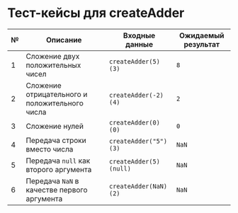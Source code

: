 # Тест-кейсы для createAdder

| №  | Описание | Входные данные | Ожидаемый результат |
|----|----------|---------------|--------------------|
| 1  | Сложение двух положительных чисел | `createAdder(5)(3)` | `8` |
| 2  | Сложение отрицательного и положительного числа | `createAdder(-2)(4)` | `2` |
| 3  | Сложение нулей | `createAdder(0)(0)` | `0` |
| 4  | Передача строки вместо числа | `createAdder("5")(3)` | `NaN` |
| 5  | Передача `null` как второго аргумента | `createAdder(5)(null)` | `NaN` |
| 6  | Передача `NaN` в качестве первого аргумента | `createAdder(NaN)(2)` | `NaN` |

